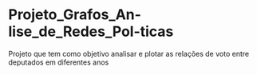 # Projeto_Grafos_An-lise_de_Redes_Pol-ticas
Projeto que tem como objetivo analisar e plotar as relações de voto entre deputados em diferentes anos
